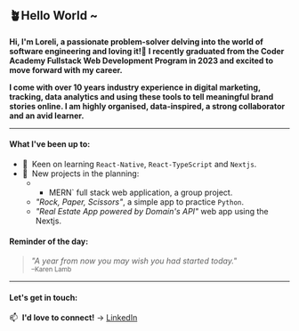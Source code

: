 ## 🪴Hello World ~ ##

**Hi, I'm Loreli, a passionate problem-solver delving into the world of software engineering and loving it!💃**
**I recently graduated from the Coder Academy Fullstack Web Development Program in 2023 and excited to move forward with my career.**

**I come with over 10 years industry experience in digital marketing, tracking, data analytics and using these tools to tell meaningful brand stories online. I am highly organised, data-inspired, a strong collaborator and an avid learner.**
______

#### What I've been up to:

- 🔭&nbsp; Keen on learning `React-Native`, `React-TypeScript` and `Nextjs`.
- 🌱&nbsp; New projects in the planning:
  - * MERN` full stack web application, a group project. 
  - *"Rock, Paper, Scissors"*, a simple app to practice `Python`.
  - *"Real Estate App powered by Domain's API"* web app using the Nextjs. 


#### Reminder of the day:
> *"A year from now you may wish you had started today."*
<br/><sub>–Karen Lamb</sub>

---
#### Let's get in touch:

<!-- 🏠&nbsp; **Please visit** → [/](https://) -->

📫&nbsp;  **I'd love to connect!** →  [LinkedIn](https://www.linkedin.com/in/loreli-de-jesus-084b571a5/)

<!--
**DJ-Lor/DJ-Lor** is a ✨ _special_ ✨ repository because its `README.md` (this file) appears on your GitHub profile.

Here are some ideas to get you started:

- 🔭 I’m currently working on ...
- 🌱 I’m currently learning ...
- 👯 I’m looking to collaborate on ...
- 🤔 I’m looking for help with ...
- 💬 Ask me about ...
- 📫 How to reach me: ...
- 😄 Pronouns: ...
- ⚡ Fun fact: ...
-->
